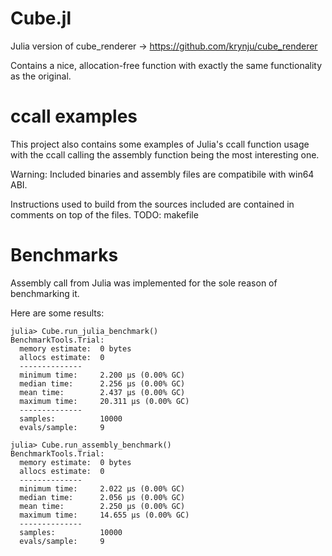 # Cube.jl

Julia version of cube_renderer -> https://github.com/krynju/cube_renderer

Contains a nice, allocation-free function with exactly the same functionality as the original.

# ccall examples 

This project also contains some examples of Julia's ccall function usage with the ccall calling the assembly function being the most interesting one. 

Warning: Included binaries and assembly files are compatibile with win64 ABI.

Instructions used to build from the sources included are contained in comments on top of the files. TODO: makefile

# Benchmarks

Assembly call from Julia was implemented for the sole reason of benchmarking it. 

Here are some results:

```
julia> Cube.run_julia_benchmark()
BenchmarkTools.Trial:
  memory estimate:  0 bytes
  allocs estimate:  0
  --------------
  minimum time:     2.200 μs (0.00% GC)
  median time:      2.256 μs (0.00% GC)
  mean time:        2.437 μs (0.00% GC)
  maximum time:     20.311 μs (0.00% GC)
  --------------
  samples:          10000
  evals/sample:     9
```

```
julia> Cube.run_assembly_benchmark()
BenchmarkTools.Trial:
  memory estimate:  0 bytes
  allocs estimate:  0
  --------------
  minimum time:     2.022 μs (0.00% GC)
  median time:      2.056 μs (0.00% GC)
  mean time:        2.250 μs (0.00% GC)
  maximum time:     14.655 μs (0.00% GC)
  --------------
  samples:          10000
  evals/sample:     9
```
